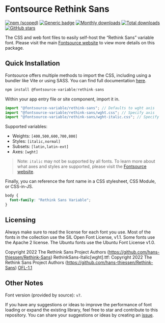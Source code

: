 # Fontsource Rethink Sans

[![npm (scoped)](https://img.shields.io/npm/v/@fontsource-variable/rethink-sans?color=brightgreen)](https://www.npmjs.com/package/@fontsource-variable/rethink-sans) [![Generic badge](https://img.shields.io/badge/fontsource-passing-brightgreen)](https://github.com/fontsource/fontsource) [![Monthly downloads](https://badgen.net/npm/dm/@fontsource-variable/rethink-sans)](https://github.com/fontsource/fontsource) [![Total downloads](https://badgen.net/npm/dt/@fontsource-variable/rethink-sans)](https://github.com/fontsource/fontsource) [![GitHub stars](https://img.shields.io/github/stars/fontsource/fontsource.svg?style=social&label=Star)](https://github.com/fontsource/fontsource/stargazers)

The CSS and web font files to easily self-host the “Rethink Sans” variable font. Please visit the main [Fontsource website](https://fontsource.org/fonts/rethink-sans) to view more details on this package.

## Quick Installation

Fontsource offers multiple methods to import the CSS, including using a bundler like Vite or using SASS. You can find full documentation [here](https://fontsource.org/docs/getting-started/introduction).

```javascript
npm install @fontsource-variable/rethink-sans
```

Within your app entry file or site component, import it in.

```javascript
import "@fontsource-variable/rethink-sans"; // Defaults to wght axis
import "@fontsource-variable/rethink-sans/wght.css"; // Specify axis
import "@fontsource-variable/rethink-sans/wght-italic.css"; // Specify axis and style
```

Supported variables:
- Weights: `[400,500,600,700,800]`
- Styles: `[italic,normal]`
- Subsets: `[latin,latin-ext]`
- Axes: `[wght]`

> Note: `italic` may not be supported by all fonts. To learn more about what axes and styles are supported, please visit the [Fontsource website](https://fontsource.org/fonts/rethink-sans).

Finally, you can reference the font name in a CSS stylesheet, CSS Module, or CSS-in-JS.

```css
body {
  font-family: "Rethink Sans Variable";
}
```

## Licensing
Always make sure to read the license for each font you use. Most of the fonts in the collection use the SIL Open Font License, v1.1. Some fonts use the Apache 2 license. The Ubuntu fonts use the Ubuntu Font License v1.0.

Copyright 2022 The Rethink Sans Project Authors (https://github.com/hans-thiessen/Rethink-Sans) RethinkSans-Italic[wght].ttf: Copyright 2022 The Rethink Sans Project Authors (https://github.com/hans-thiessen/Rethink-Sans)
[OFL-1.1](https://openfontlicense.org)

## Other Notes
Font version (provided by source): `v7`.

If you have any suggestions or ideas to improve the performance of font loading or expand the existing library, feel free to star and contribute to this repository. You can share your suggestions or ideas by creating an [issue](https://github.com/fontsource/fontsource/issues).